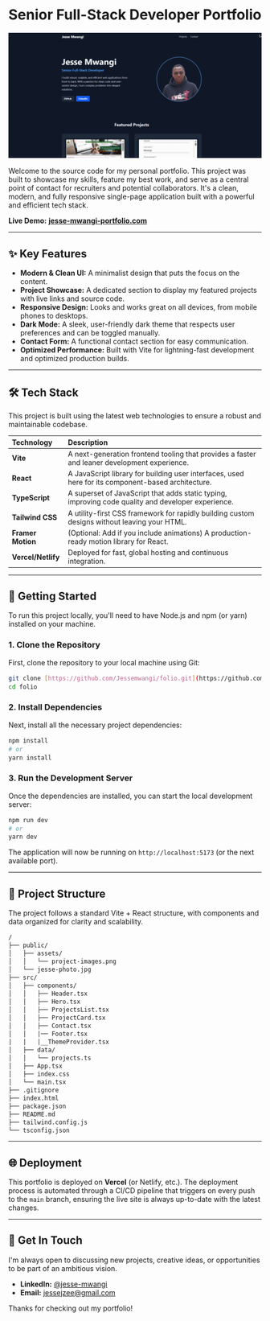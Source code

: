 # Senior Full-Stack Developer Portfolio

![Portfolio Screenshot](./public/assets/folioShot.png)

Welcome to the source code for my personal portfolio. This project was built to showcase my skills, feature my best work, and serve as a central point of contact for recruiters and potential collaborators. It's a clean, modern, and fully responsive single-page application built with a powerful and efficient tech stack.

**Live Demo:** [**jesse-mwangi-portfolio.com**](https://folio-jesse.vercel.app/)

---

## ✨ Key Features

* **Modern & Clean UI:** A minimalist design that puts the focus on the content.
* **Project Showcase:** A dedicated section to display my featured projects with live links and source code.
* **Responsive Design:** Looks and works great on all devices, from mobile phones to desktops.
* **Dark Mode:** A sleek, user-friendly dark theme that respects user preferences and can be toggled manually.
* **Contact Form:** A functional contact section for easy communication.
* **Optimized Performance:** Built with Vite for lightning-fast development and optimized production builds.

---

## 🛠️ Tech Stack

This project is built using the latest web technologies to ensure a robust and maintainable codebase.

| Technology      | Description                                                                                    |
| :-------------- | :--------------------------------------------------------------------------------------------- |
| **Vite** | A next-generation frontend tooling that provides a faster and leaner development experience.     |
| **React** | A JavaScript library for building user interfaces, used here for its component-based architecture. |
| **TypeScript** | A superset of JavaScript that adds static typing, improving code quality and developer experience. |
| **Tailwind CSS**| A utility-first CSS framework for rapidly building custom designs without leaving your HTML.      |
| **Framer Motion**| (Optional: Add if you include animations) A production-ready motion library for React.           |
| **Vercel/Netlify**| Deployed for fast, global hosting and continuous integration.                                  |

---

## 🚀 Getting Started

To run this project locally, you'll need to have Node.js and npm (or yarn) installed on your machine.

### 1. Clone the Repository

First, clone the repository to your local machine using Git:

```bash
git clone [https://github.com/Jessemwangi/folio.git](https://github.com/Jessemwangi/folio.git)
cd folio
```

### 2. Install Dependencies

Next, install all the necessary project dependencies:

```bash
npm install
# or
yarn install
```

### 3. Run the Development Server

Once the dependencies are installed, you can start the local development server:

```bash
npm run dev
# or
yarn dev
```

The application will now be running on `http://localhost:5173` (or the next available port).

---

## 📂 Project Structure

The project follows a standard Vite + React structure, with components and data organized for clarity and scalability.

```
/
├── public/
│   ├── assets/
│   │   └── project-images.png
│   └── jesse-photo.jpg
├── src/
│   ├── components/
│   │   ├── Header.tsx
│   │   ├── Hero.tsx
│   │   ├── ProjectsList.tsx
│   │   ├── ProjectCard.tsx
│   │   ├── Contact.tsx
│   │   |── Footer.tsx
|   |   |__ThemeProvider.tsx
│   ├── data/
│   │   └── projects.ts
│   ├── App.tsx
│   ├── index.css
│   └── main.tsx
├── .gitignore
├── index.html
├── package.json
├── README.md
├── tailwind.config.js
└── tsconfig.json
```

---

## 🌐 Deployment

This portfolio is deployed on **Vercel** (or Netlify, etc.). The deployment process is automated through a CI/CD pipeline that triggers on every push to the `main` branch, ensuring the live site is always up-to-date with the latest changes.

---

## 👋 Get In Touch

I'm always open to discussing new projects, creative ideas, or opportunities to be part of an ambitious vision.

* **LinkedIn:** [@jesse-mwangi](https://www.linkedin.com/in/jesse-mwangi/)
* **Email:** [jessejzee@gmail.com](mailto:jessejzee@gmail.com)

Thanks for checking out my portfolio!
